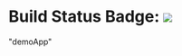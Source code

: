 # Build Status Badge: ![](https://github.com/elishr100/demoApp/workflows/Pipeline/badge.svg)


"demoApp" 
